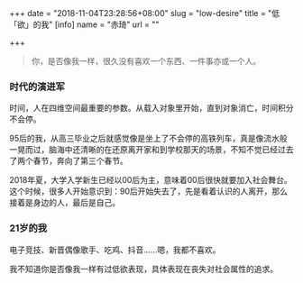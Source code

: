 +++
date = "2018-11-04T23:28:56+08:00"
slug = "low-desire"
title = "低「欲」的我"
[info]
name = "赤琦"
url = ""

+++
> 你，是否像我一样，很久没有喜欢一个东西、一件事亦或一个人。

### 时代的演进军

时间，人在四维空间最重要的参数。从载入对象里开始，直到对象消亡，时间积分不会停。

95后的我，从高三毕业之后就感觉像是坐上了不会停的高铁列车，真是像流水般一晃而过，脑海中还清晰的在还原离开家和到学校那天的场景，不知不觉已经过去了两个春节，奔向了第三个春节。

2018年夏，大学入学新生已经以00后为主，意味着00后很快就要加入社会舞台。这个时候，很多人开始意识到：90后开始失去了，先是看着认识的人离开，那么接着是身边的人，最后是自己。

### 21岁的我

电子竞技、新晋偶像歌手、吃鸡、抖音……嗯，我都不喜欢。

我不知道你是否像我一样有过低欲表现，具体表现在丧失对社会属性的追求。